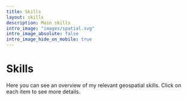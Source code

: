 ```yaml
---
title: Skills
layout: skills
description: Main skills
intro_image: "images/spatial.svg"
intro_image_absolute: false
intro_image_hide_on_mobile: true
---
```


# Skills

Here you can see an overview of my relevant geospatial skills. Click on each item to see more details.
